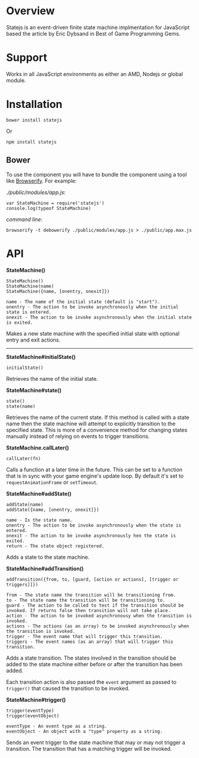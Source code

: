 # Overview

Statejs is an event-driven finite state machine implmentation for JavaScript based the article by Eric Dybsand in Best of Game Programming Gems.


# Support

Works in all JavaScript environments as either an AMD, Nodejs or global module.


# Installation

    bower install statejs

Or

    npm install statejs

## Bower

To use the component you will have to bundle the component using a tool like [Browserify](http://browserify.org).
For example:

*./public/modules/app.js*:

    var StateMachine = require('statejs')
    console.log(typeof StateMachine)

*command line*:

    browserify -t debowerify ./public/modules/app.js > ./public/app.max.js

# API

**StateMachine()**

	StateMachine()
	StateMachine(name)
	StateMachine({name, [onentry, onexit]})

	name - The name of the initial state (default is "start").
	onentry - The action to be invoke asynchronously when the initial state is entered.
	onexit - The action to be invoke asynchronously when the initial state is exited.

Makes a new state machine with the specified initial state with optional entry and exit actions. 

---

**StateMachine#initialState()**

	initialState()

Retrieves the name of the initial state.

**StateMachine#state()**

	state()
	state(name)

Retrieves the name of the current state. If this method is called with a state name then the state machine will attempt to explicitly transition to the specified state. This is more of a convenience method for changing states manually instead of relying on events to trigger transitions.

**StateMachine.callLater()**

    callLater(fn)

Calls a function at a later time in the future. This can be set to a function that is in sync with your game engine's update loop. By default it's set to `requestAnimationFrame` or `setTimeout`.


**StateMachine#addState()**

	addState(name)
	addState({name, [onentry, onexit]})

	name - Is the state name.
	onentry - The action to be invoke asynchronously when the state is entered.
	onexit - The action to be invoke asynchronously hen the state is exited.
	return - The state object registered.

Adds a state to the state machine.

**StateMachine#addTransition()**

	addTransition({from, to, [guard, [action or actions], [trigger or triggers]]})

	from - The state name the transition will be transitioning from.
	to - The state name the transition will be transitioning to.
	guard - The action to be called to test if the transition should be invoked. If returns false then transition will not take place.
	action - The action to be invoked asynchronousy when the transition is invoked.
	actions - The actions (as an array) to be invoked asynchronously when the transition is invoked.
	trigger - The event name that will trigger this transition.
	triggers - The event names (as an array) that will trigger this transition.

Adds a state transition. The states involved in the transition should be added to the state machine either before or after the transition has been added.

Each transition action is also passed the `event` argument as passed to `trigger()` that caused the transition to be invoked.


**StateMachine#trigger()**

	trigger(eventType)
	trigger(eventObject)

	eventType - An event type as a string.
	eventObject - An object with a "type" property as a string.

Sends an event trigger to the state machine that may or may not trigger a transition. The transition that has a matching trigger will be invoked.
